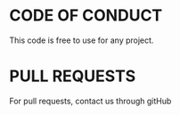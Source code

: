 # CODE OF CONDUCT
This code is free to use for any project.  

# PULL REQUESTS
For pull requests, contact us through gitHub
